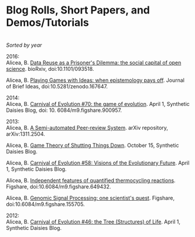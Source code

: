 # Blog Rolls, Short Papers, and Demos/Tutorials
<BR>_Sorted by year_

2016:<BR>
Alicea, B.	[Data Reuse as a Prisoner's Dilemma: the social capital of open science](http://www.biorxiv.org/content/early/2017/01/19/093518). bioRxiv, doi:10.1101/093518.

Alicea, B.  [Playing Games with Ideas: when epistemology pays off](http://beta.briefideas.org/ideas/e4702f43c1c9f3561e57b3ab001a924b). Journal of Brief Ideas, doi:10.5281/zenodo.167647.

2014:<br>
Alicea, B.  [Carnival of Evolution #70: the game of evolution](http://syntheticdaisies.blogspot.com/2014/04/carnival-of-evolution-70-game-of.html). April 1, Synthetic Daisies Blog, doi: 10. 6084/m9.figshare.900957.

2013:<br>
Alicea, B.  [A Semi-automated Peer-review System](https://arxiv.org/abs/1311.2504). arXiv repository, arXiv:1311.2504.

Alicea, B.  [Game Theory of Shutting Things Down](http://syntheticdaisies.blogspot.com/2013/10/game-theory-of-shutting-things-down.html). October 15, Synthetic Daisies Blog.

Alicea, B.  [Carnival of Evolution #58: Visions of the Evolutionary Future](http://syntheticdaisies.blogspot.com/2013/04/carnival-of-evolution-number-58-vision.html). April 1, Synthetic Daisies Blog.

Alicea, B.	[Independent features of quantified thermocycling reactions](http://dx.doi.org/10.6084/m9.figshare.649432). Figshare, doi:10.6084/m9.figshare.649432.

Alicea, B.  [Genomic Signal Processing: one scientist's quest](http://dx.doi.org/10.6084/m9.figshare.155705). Figshare, doi:10.6084/m9.figshare.155705.

2012:<BR>
Alicea, B.  [Carnival of Evolution #46: the Tree (Structures) of Life](http://syntheticdaisies.blogspot.com/2012/04/carnival-of-evolution-number-46-tree.html). April 1, Synthetic Daisies Blog.

